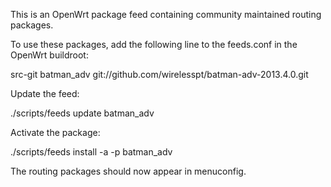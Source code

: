 This is an OpenWrt package feed containing community maintained routing packages.

To use these packages, add the following line to the feeds.conf
in the OpenWrt buildroot:

  src-git batman_adv git://github.com/wirelesspt/batman-adv-2013.4.0.git
  
Update the feed:

  ./scripts/feeds update batman_adv
  
Activate the package:

  ./scripts/feeds install -a -p batman_adv
  
The routing packages should now appear in menuconfig.
